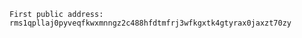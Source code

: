 ```plaintext
First public address: rms1qpllaj0pyveqfkwxmnngz2c488hfdtmfrj3wfkgxtk4gtyrax0jaxzt70zy
```

